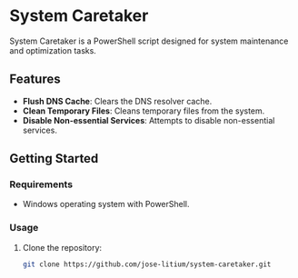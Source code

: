 # System Caretaker

System Caretaker is a PowerShell script designed for system maintenance and optimization tasks.

## Features

- **Flush DNS Cache**: Clears the DNS resolver cache.
- **Clean Temporary Files**: Cleans temporary files from the system.
- **Disable Non-essential Services**: Attempts to disable non-essential services.

## Getting Started

### Requirements

- Windows operating system with PowerShell.

### Usage

1. Clone the repository:
   ```bash
   git clone https://github.com/jose-litium/system-caretaker.git
